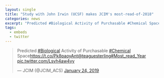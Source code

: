 ```yaml
---
layout: single
title: "Study with John Irwin (UCSF) makes JCIM's most-read-of-2018"
categories: news
excerpt: "Predicted #Biological Activity of Purchasable #Chemical Space @teaguesterling #Most_read_Year"
tags:
  - embeds
  - twitter
---
```


<blockquote class="twitter-tweet" data-lang="en"><p lang="en" dir="ltr">Predicted <a href="https://twitter.com/hashtag/Biological?src=hash&amp;ref_src=twsrc%5Etfw">#Biological</a> Activity of Purchasable <a href="https://twitter.com/hashtag/Chemical?src=hash&amp;ref_src=twsrc%5Etfw">#Chemical</a> Space<a href="https://t.co/Pk8paoyAnt">https://t.co/Pk8paoyAnt</a><a href="https://twitter.com/teaguesterling?ref_src=twsrc%5Etfw">@teaguesterling</a><a href="https://twitter.com/hashtag/Most_read_Year?src=hash&amp;ref_src=twsrc%5Etfw">#Most_read_Year</a> <a href="https://t.co/Lsvh4aw4vy">pic.twitter.com/Lsvh4aw4vy</a></p>&mdash; JCIM (@JCIM_ACS) <a href="https://twitter.com/JCIM_ACS/status/1088421202929090566?ref_src=twsrc%5Etfw">January 24, 2019</a></blockquote>
<script async src="https://platform.twitter.com/widgets.js" charset="utf-8"></script>

